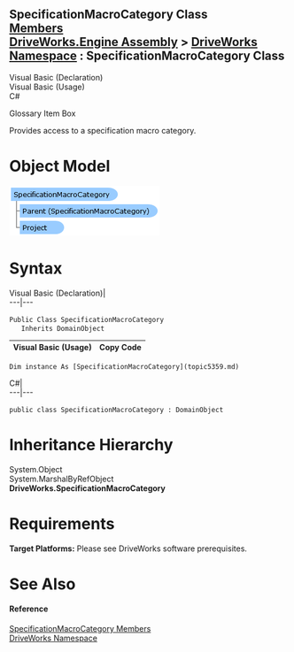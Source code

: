 SpecificationMacroCategory Class   
[Members](topic5360.md)   
[DriveWorks.Engine Assembly](topic2156.md) > [DriveWorks Namespace](topic2159.md) : SpecificationMacroCategory Class  
---  
  
Visual Basic (Declaration)    
Visual Basic (Usage)    
C# 

Glossary Item Box

Provides access to a specification macro category. 

# Object Model

![](dotnetdiagramimages/image270.png)

# Syntax

Visual Basic (Declaration)|   
---|---  
      
    
    Public Class SpecificationMacroCategory 
       Inherits DomainObject  
  
Visual Basic (Usage)| Copy Code  
---|---  
      
    
    Dim instance As [SpecificationMacroCategory](topic5359.md)  
  
C#|   
---|---  
      
    
    public class SpecificationMacroCategory : DomainObject   
  
# Inheritance Hierarchy

System.Object  
System.MarshalByRefObject  
**DriveWorks.SpecificationMacroCategory**  


# Requirements

**Target Platforms:** Please see DriveWorks software prerequisites.

# See Also

#### Reference

[SpecificationMacroCategory Members](topic5360.md)   
[DriveWorks Namespace](topic2159.md)


